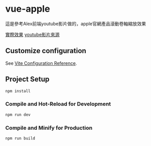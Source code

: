 # vue-apple

這是參考Alex前端youtube影片做的，apple官網產品滾動卷軸縮放效果

[實際效果](https://jordan-ttc-design.github.io/vue-anima-apple/dist/index.html) 
[youtube影片來源](https://www.youtube.com/watch?v=g8ClJ9V3hKI) 

## Customize configuration

See [Vite Configuration Reference](https://vitejs.dev/config/).

## Project Setup

```sh
npm install
```

### Compile and Hot-Reload for Development

```sh
npm run dev
```

### Compile and Minify for Production

```sh
npm run build
```
